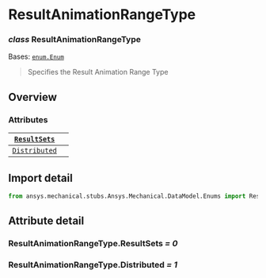 <a id="resultanimationrangetype"></a>

# ResultAnimationRangeType

<a id="ResultAnimationRangeType"></a>

### *class* ResultAnimationRangeType

Bases: [`enum.Enum`](https://docs.python.org/3/library/enum.html#enum.Enum)

> Specifies the Result Animation Range Type

> <!-- !! processed by numpydoc !! -->

<a id="overview"></a>

## Overview

### Attributes

| [`ResultSets`](#ResultAnimationRangeType.ResultSets)   |    |
|--------------------------------------------------------|----|
| [`Distributed`](#ResultAnimationRangeType.Distributed) |    |

<a id="import-detail"></a>

## Import detail

```python
from ansys.mechanical.stubs.Ansys.Mechanical.DataModel.Enums import ResultAnimationRangeType
```

<a id="attribute-detail"></a>

## Attribute detail

<a id="ResultAnimationRangeType.ResultSets"></a>

### ResultAnimationRangeType.ResultSets *= 0*

<a id="ResultAnimationRangeType.Distributed"></a>

### ResultAnimationRangeType.Distributed *= 1*
